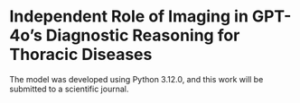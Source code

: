 # Independent Role of Imaging in GPT-4o’s Diagnostic Reasoning for Thoracic Diseases
The model was developed using Python 3.12.0, and this work will be submitted to a scientific journal.
